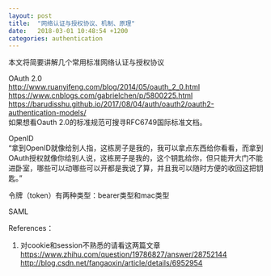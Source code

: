 ```yaml
---
layout: post
title:  "网络认证与授权协议、机制、原理"
date:   2018-03-01 10:48:54 +1200
categories: authentication
---
```

本文将简要讲解几个常用标准网络认证与授权协议  
  
OAuth 2.0  
http://www.ruanyifeng.com/blog/2014/05/oauth_2_0.html  
https://www.cnblogs.com/gabrielchen/p/5800225.html  
https://barudisshu.github.io/2017/08/04/auth/oauth2/oauth2-authentication-models/  
如果想看Oauth 2.0的标准规范可搜寻RFC6749国际标准文档。  
  
  
OpenID  
“拿到OpenID就像给别人指，这栋房子是我的，我可以拿点东西给你看看，而拿到OAuth授权就像你给别人说，这栋房子是我的，这个钥匙给你，但只能开大门不能进卧室，哪些可以动哪些可以开都是我说了算，并且我可以随时方便的收回这把钥匙。”  
  
令牌（token）有两种类型：bearer类型和mac类型  
  
  
SAML  



References：  
1. 对cookie和session不熟悉的请看这两篇文章  
https://www.zhihu.com/question/19786827/answer/28752144  
http://blog.csdn.net/fangaoxin/article/details/6952954  
